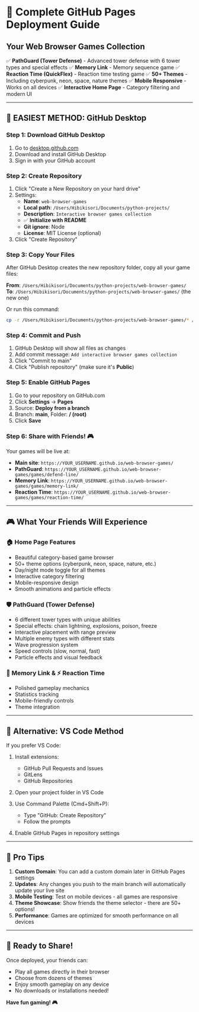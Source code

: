 # 🚀 Complete GitHub Pages Deployment Guide

## Your Web Browser Games Collection
✅ **PathGuard (Tower Defense)** - Advanced tower defense with 6 tower types and special effects
✅ **Memory Link** - Memory sequence game
✅ **Reaction Time (QuickFlex)** - Reaction time testing game
✅ **50+ Themes** - Including cyberpunk, neon, space, nature themes
✅ **Mobile Responsive** - Works on all devices
✅ **Interactive Home Page** - Category filtering and modern UI

---

## 🎯 EASIEST METHOD: GitHub Desktop

### Step 1: Download GitHub Desktop
1. Go to [desktop.github.com](https://desktop.github.com)
2. Download and install GitHub Desktop
3. Sign in with your GitHub account

### Step 2: Create Repository
1. Click "Create a New Repository on your hard drive"
2. Settings:
   - **Name**: `web-browser-games`
   - **Local path**: `/Users/Hibikisori/Documents/python-projects/`
   - **Description**: `Interactive browser games collection`
   - ✅ **Initialize with README**
   - **Git ignore**: Node
   - **License**: MIT License (optional)
3. Click "Create Repository"

### Step 3: Copy Your Files
After GitHub Desktop creates the new repository folder, copy all your game files:

**From**: `/Users/Hibikisori/Documents/python-projects/web-browser-games/`
**To**: `/Users/Hibikisori/Documents/python-projects/web-browser-games/` (the new one)

Or run this command:
```bash
cp -r /Users/Hibikisori/Documents/python-projects/web-browser-games/* /Users/Hibikisori/Documents/python-projects/web-browser-games-new/
```

### Step 4: Commit and Push
1. GitHub Desktop will show all files as changes
2. Add commit message: `Add interactive browser games collection`
3. Click "Commit to main"
4. Click "Publish repository" (make sure it's **Public**)

### Step 5: Enable GitHub Pages
1. Go to your repository on GitHub.com
2. Click **Settings** → **Pages**
3. Source: **Deploy from a branch**
4. Branch: **main**, Folder: **/ (root)**
5. Click **Save**

### Step 6: Share with Friends! 🎮
Your games will be live at:
- **Main site**: `https://YOUR_USERNAME.github.io/web-browser-games/`
- **PathGuard**: `https://YOUR_USERNAME.github.io/web-browser-games/games/defend-line/`
- **Memory Link**: `https://YOUR_USERNAME.github.io/web-browser-games/games/memory-link/`
- **Reaction Time**: `https://YOUR_USERNAME.github.io/web-browser-games/games/reaction-time/`

---

## 🎮 What Your Friends Will Experience

### 🏠 Home Page Features
- Beautiful category-based game browser
- 50+ theme options (cyberpunk, neon, space, nature, etc.)
- Day/night mode toggle for all themes
- Interactive category filtering
- Mobile-responsive design
- Smooth animations and particle effects

### 🛡️ PathGuard (Tower Defense)
- 6 different tower types with unique abilities
- Special effects: chain lightning, explosions, poison, freeze
- Interactive placement with range preview
- Multiple enemy types with different stats
- Wave progression system
- Speed controls (slow, normal, fast)
- Particle effects and visual feedback

### 🧠 Memory Link & ⚡ Reaction Time
- Polished gameplay mechanics
- Statistics tracking
- Mobile-friendly controls
- Theme integration

---

## 🚀 Alternative: VS Code Method

If you prefer VS Code:

1. Install extensions:
   - GitHub Pull Requests and Issues
   - GitLens
   - GitHub Repositories

2. Open your project folder in VS Code

3. Use Command Palette (Cmd+Shift+P):
   - Type "GitHub: Create Repository"
   - Follow the prompts

4. Enable GitHub Pages in repository settings

---

## 🎯 Pro Tips

1. **Custom Domain**: You can add a custom domain later in GitHub Pages settings
2. **Updates**: Any changes you push to the main branch will automatically update your live site
3. **Mobile Testing**: Test on mobile devices - all games are responsive
4. **Theme Showcase**: Show friends the theme selector - there are 50+ options!
5. **Performance**: Games are optimized for smooth performance on all devices

---

## 🎉 Ready to Share!

Once deployed, your friends can:
- Play all games directly in their browser
- Choose from dozens of themes
- Enjoy smooth gameplay on any device
- No downloads or installations needed!

**Have fun gaming! 🎮**
